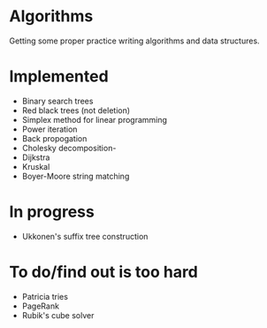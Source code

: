 # Algorithms
Getting some proper practice writing algorithms and data structures.

# Implemented
- Binary search trees
- Red black trees (not deletion)
- Simplex method for linear programming
- Power iteration
- Back propogation
- Cholesky decomposition-
- Dijkstra
- Kruskal
- Boyer-Moore string matching

# In progress
- Ukkonen's suffix tree construction

# To do/find out is too hard
- Patricia tries
- PageRank
- Rubik's cube solver
